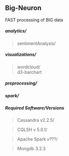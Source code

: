 ## Big-Neuron
 FAST processing of BIG data

##### analytics/  
> sentimentAnalysis/  

##### visualizations/  
> wordcloud/  
> d3-barchart

##### preprocessing/  
##### spark/  

##### Required Software/Versions

> Cassandra v2.2.5/

> CQLSH v 5.0.1/

> Apache Spark v???/

> Mongdb 3.2.3


